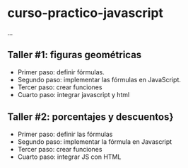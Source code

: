 # curso-practico-javascript

...

## Taller #1: figuras geométricas

- Primer paso: definir fórmulas.
- Segundo paso: implementar las fórmulas en JavaScript.
- Tercer paso: crear funciones
- Cuarto paso: integrar javascript y html

## Taller #2: porcentajes y descuentos}

- Primer paso: definir las fórmulas
- Segundo paso: implementar la fórmula en Javascript
- Tercer paso: crear funciones
- Cuarto paso: integrar JS con HTML